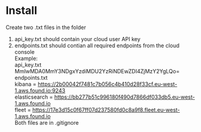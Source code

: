 # Install  
Create two .txt files in the folder  
1) api_key.txt should contain your cloud user API key  
2) endpoints.txt should contian all required endpoints from the cloud console  
Example:  
api_key.txt  
MmIwMDA0MmY3NDgxYzdiMDU2YzRiNDEwZDI4ZjMzY2YgLQo=  
endpoints.txt  
kibana = https://2b00042f7481c7b056c4b410d28f33cf.eu-west-1.aws.found.io:9243  
elasticsearch = https://bb277b51c996180f490d7866df033db5.eu-west-1.aws.found.io  
fleet = https://17e3d15c0f67ff07d237580fd0c8a9f8.fleet.eu-west-1.aws.found.io  
Both files are in .gitignore  